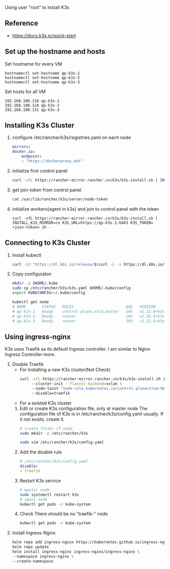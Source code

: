 Using user "root" to install K3s

## Reference
- https://docs.k3s.io/quick-start

## Set up the hostname and hosts
Set hostname for every VM
```
hostnamectl set-hostname qp-k3s-1
hostnamectl set-hostname qp-k3s-2
hostnamectl set-hostname qp-k3s-3
```

Set hosts for all VM
```
192.168.100.116 qp-k3s-1
192.168.100.124 qp-k3s-2
192.168.100.131 qp-k3s-3
```

## Installing K3s Cluster
1. configure /etc/rancher/k3s/registries.yaml on each node
    ```yaml
    mirrors:
    docker.io:
        endpoint:
        - "https://dockerproxy.net"
    ```
2. initialize first control panel
    ```bash
    curl -sfL https://rancher-mirror.rancher.cn/k3s/k3s-install.sh | INSTALL_K3S_MIRROR=cn sh -s - server --cluster-init --flannel-backend=vxlan --node-taint "node-role.kubernetes.io/control-plane=true:NoSchedule"
    ```
3. get join-token from control panel
    ```bash
    cat /var/lib/rancher/k3s/server/node-token
    ```
4. initialize workers(agent in k3s) and join to control panel with the token
    ```
    curl -sfL https://rancher-mirror.rancher.cn/k3s/k3s-install.sh | INSTALL_K3S_MIRROR=cn K3S_URL=https://qp-k3s-1:6443 K3S_TOKEN=<join-token> sh -
    ```

## Connecting to K3s Cluster

1. Install kubectl
    ```bash
    curl -LO "https://dl.k8s.io/release/$(curl -L -s https://dl.k8s.io/release/stable.txt)/bin/linux/amd64/kubectl"
    ```
2. Copy configuraton
    ```bash
    mkdir -p $HOME/.kube
    sudo cp /etc/rancher/k3s/k3s.yaml $HOME/.kube/config
    export KUBECONFIG=~/.kube/config

    kubectl get node
    # NAME       STATUS   ROLES                       AGE   VERSION
    # qp-k3s-1   Ready    control-plane,etcd,master   16h   v1.32.6+k3s1
    # qp-k3s-2   Ready    <none>                      16h   v1.32.6+k3s1
    # qp-k3s-3   Ready    <none>                      16h   v1.32.6+k3s1
    ```

## Using ingress-nginx
K3s uses Traefik as its default Ingress controller. I am similar to Nginx Ingress Controller more.
1. Disable Traefik
    - For Installing a new K3s cluster(Not Check)
        ``` bash
        curl -sfL https://rancher-mirror.rancher.cn/k3s/k3s-install.sh | INSTALL_K3S_MIRROR=cn sh -s - server \ 
             --cluster-init --flannel-backend=vxlan \ 
             --node-taint "node-role.kubernetes.io/control-plane=true:NoSchedule" \ 
             --disable=traefik
        ```
    - For a existed K3s cluster
    1. Edit or create K3s configuration file, only at master node
        The  configuration file of K3s is in /etc/rancher/k3s/config.yaml usually. If it not exists, create it.
        ```bash
        # create folder if need
        sudo mkdir -p /etc/rancher/k3s

        sudo vim /etc/rancher/k3s/config.yaml
        ```
    2. Add the disable rule
        ```yaml
        # /etc/rancher/k3s/config.yaml
        disable:
        - traefik
        ```
    3. Restart K3s service
        ```bash
        # master node
        sudo systemctl restart k3s
        # agent node
        kubectl get pods -n kube-system
        ```
    4. Check
        There should be no "traefik-" node
        ```bash
        kubectl get pods -n kube-system
        ```
2. Install Ingress-Nginx
    ```bash
    helm repo add ingress-nginx https://kubernetes.github.io/ingress-nginx
    helm repo update
    helm install ingress-nginx ingress-nginx/ingress-nginx \
    --namespace ingress-nginx \
    --create-namespace
    ```